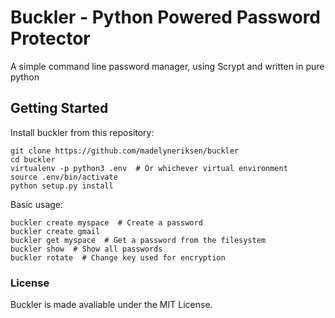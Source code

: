 Buckler - Python Powered Password Protector
=======

A simple command line password manager, using Scrypt and written in pure python

## Getting Started

Install buckler from this repository:
```
git clone https://github.com/madelyneriksen/buckler
cd buckler
virtualenv -p python3 .env  # Or whichever virtual environment
source .env/bin/activate
python setup.py install
```

Basic usage:
```
buckler create myspace  # Create a password
buckler create gmail
buckler get myspace  # Get a password from the filesystem
buckler show  # Show all passwords
buckler rotate  # Change key used for encryption
```

### License

Buckler is made avaliable under the MIT License.
